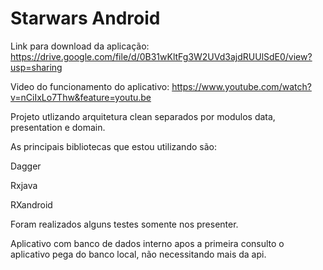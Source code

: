 # Starwars Android

Link para download da aplicação: https://drive.google.com/file/d/0B31wKltFg3W2UVd3ajdRUUlSdE0/view?usp=sharing

Video do funcionamento do aplicativo: https://www.youtube.com/watch?v=nCiIxLo7Thw&feature=youtu.be


Projeto utlizando arquitetura clean separados por modulos data, presentation e domain.

As principais bibliotecas que estou utilizando são:

Dagger

Rxjava

RXandroid


Foram realizados alguns testes somente nos presenter.

Aplicativo com banco de dados interno apos a primeira consulto o aplicativo pega do banco local, não necessitando mais da api.
